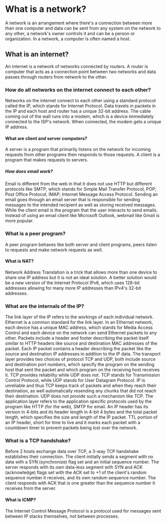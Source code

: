# What is a network?

A network is an arrangement where there's a connection between more than one computer and data can be sent from any system on the network to any other, a network's owner controls it and can be a person or organization. In a network, a computer is often named a host.

## What is an internet?

An internet is a network of networks connected by routers. A router is computer that acts as a connection point between two networks and data passes through routers from network to the other.

### How do all networks on the internet connect to each other?

Networks on the internet connect to each other using a standard protocol called the IP, which stands for Internet Protocol. Data travels in packets in the IP and each host and router has a unique 32-bit address. The cable coming out of the wall runs into a modem, which is a device immediately connected to the ISP's network. When connected, the modem gets a unique IP address.

#### What are client and server computers?

A server is a program that primarily listens on the network for incoming requests from other programs then responds to those requests. A client is a program that makes requests to servers.

##### How does email work?

Email is different from the web in that it does not use HTTP but different protocols like SMTP, which stands for Simple Mail Transfer Protocol, POP; Post Office Protocol, IMAP; Internet Message Access Protocol. Sending an email goes through an email server that is responsible for sending messages to the intended recipient as well as storing received messages. While the client email is the program that the user interacts to send emails. Instead of using an email client like Microsoft Outlook, webmail like Gmail is more popular.

### What is a peer program?

A peer program behaves like both server and client programs, peers listen to requests and make network requests as well.

#### What is NAT?

Network Address Translation is a trick that allows more than one device to share one IP address but it is not an ideal solution. A better solution would be a new version of the Internet Protocol IPv6, which uses 128-bit addresses allowing for many more IP addresses than IPv4's 32-bit addresses.

### What are the internals of the IP?

The link layer of the IP refers to the workings of each individual network. Ethernet is a common standard for the link layer. In an Ethernet network, each device has a unique MAC address, which stands for Media Access Control and each device on the network can send Ethernet packets to any other. Packets include a header and footer describing the packet itself similar to HTTP headers like source and destination MAC addresses of the packet. Each IP packet contains a header describing the packet like the source and destination IP addresses in addition to the IP data. The transport layer provides two choices of protocol TCP and UDP, both include source and destination port numbers, which specify the program on the sending host that sent the packet and which program on the receiving host receives it. TCP provides reliability while UDP does not. TCP stands for Transmission Control Protocol, while UDP stands for User Datagram Protocol. IP is unreliable and thus TCP keeps track of packets and when they reach their destination, as well automatically resending any chunks that did not reach their destination. UDP does not provide such a mechanism like TCP. The application layer refers to the application specific protocols used by the program like HTTP (for the web), SMTP for email. An IP header has its version in 4-bits and its header length in 4-bit 4 bytes and the total packet length, which specifies the size and length of the IP packet. TTL portion of an IP header, short for time to live and it marks each packet with a countdown timer to prevent packets being lost over the network.

### What is a TCP handshake?

Before 2 hosts exchange data over TCP, a 3-way TCP handshake establishes their connection. The client initially sends a segment with no data with a SYN (synchronize) flag set and an initial sequence number. The server responds with its own data-less segment with SYN and ACK (acknowledge) flags set with the ACK set to +1 of the client's random sequence number it receives, and  its own random sequence number. The client responds with ACK that is one greater than the sequence number it receives from the server.

#### What is ICMP?

The Internet Control Message Protocol is a protocol used for messages sent between IP stacks themselves, not between processes.
